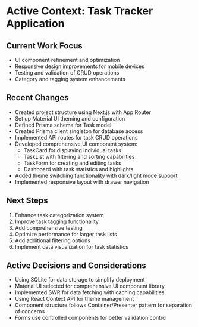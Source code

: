 # Active Context: Task Tracker Application

## Current Work Focus
- UI component refinement and optimization
- Responsive design improvements for mobile devices
- Testing and validation of CRUD operations
- Category and tagging system enhancements

## Recent Changes
- Created project structure using Next.js with App Router
- Set up Material UI theming and configuration
- Defined Prisma schema for Task model
- Created Prisma client singleton for database access
- Implemented API routes for task CRUD operations
- Developed comprehensive UI component system:
  - TaskCard for displaying individual tasks
  - TaskList with filtering and sorting capabilities
  - TaskForm for creating and editing tasks
  - Dashboard with task statistics and highlights
- Added theme switching functionality with dark/light mode support
- Implemented responsive layout with drawer navigation

## Next Steps
1. Enhance task categorization system
2. Improve task tagging functionality
3. Add comprehensive testing
4. Optimize performance for larger task lists
5. Add additional filtering options
6. Implement data visualization for task statistics

## Active Decisions and Considerations
- Using SQLite for data storage to simplify deployment
- Material UI selected for comprehensive UI component library
- Implemented SWR for data fetching with caching capabilities
- Using React Context API for theme management
- Component structure follows Container/Presenter pattern for separation of concerns
- Forms use controlled components for better validation control
